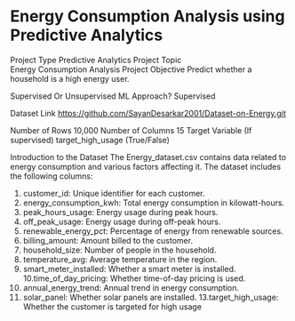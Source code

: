 # Energy Consumption Analysis using Predictive Analytics



Project Type
Predictive Analytics
Project Topic	
Energy Consumption Analysis
Project Objective
Predict whether a household is a high energy user.

Supervised Or Unsupervised ML Approach?	Supervised

Dataset Link	https://github.com/SayanDesarkar2001/Dataset-on-Energy.git

Number of Rows	10,000
Number of Columns	15
Target Variable (If supervised)	target_high_usage (True/False)


Introduction to the Dataset
The Energy_dataset.csv contains data related to energy consumption and various 
factors affecting it. The dataset includes the following columns:
1. customer_id: Unique identifier for each customer.
2. energy_consumption_kwh: Total energy consumption in kilowatt-hours.
3. peak_hours_usage: Energy usage during peak hours.
4. off_peak_usage: Energy usage during off-peak hours.
5. renewable_energy_pct: Percentage of energy from renewable sources.
6. billing_amount: Amount billed to the customer.
7. household_size: Number of people in the household.
8. temperature_avg: Average temperature in the region.
9. smart_meter_installed: Whether a smart meter is installed.
10.time_of_day_pricing: Whether time-of-day pricing is used.
11. annual_energy_trend: Annual trend in energy consumption.
12. solar_panel: Whether solar panels are installed.
13.target_high_usage: Whether the customer is targeted for high usage



